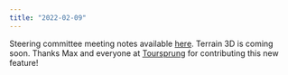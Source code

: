 ```yaml
---
title: "2022-02-09"
---
```


Steering committee meeting notes available
[here](https://github.com/maplibre/maplibre/discussions/9). Terrain
3D is coming soon. Thanks Max and everyone at [Toursprung](https://www.toursprung.com/en/)
for contributing this
new feature!
